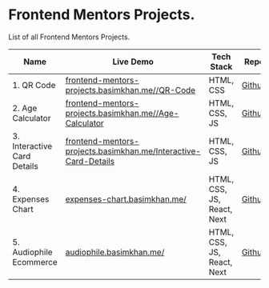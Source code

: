 # Frontend Mentors Projects.

List of all Frontend Mentors Projects.

| Name | Live Demo | Tech Stack | Repo |
| ---- | --------- | ---------- | ---- |
| 1. QR Code | [frontend-mentors-projects.basimkhan.me//QR-Code](https://frontend-mentors-projects.basimkhan.me/QR-Code/) | HTML, CSS | [Github](https://github.com/BasimAhmedKhan/Frontend-Mentors-Projects/tree/main/QR-Code)
| 2. Age Calculator | [frontend-mentors-projects.basimkhan.me//Age-Calculator](https://frontend-mentors-projects.basimkhan.me/Age-Calculator/) | HTML, CSS, JS | [Github](https://github.com/BasimAhmedKhan/Frontend-Mentors-Projects/tree/main/Age%20Calculator) |
| 3. Interactive Card Details  | [frontend-mentors-projects.basimkhan.me/Interactive-Card-Details](https://frontend-mentors-projects.basimkhan.me/Interactive-Card-Details/) | HTML, CSS, JS | [Github](https://frontend-mentors-projects.basimkhan.me/Interactive-Card-Details) |
| 4. Expenses Chart | [expenses-chart.basimkhan.me/](https://expenses-chart.basimkhan.me/) | HTML, CSS, JS, React, Next | [Github](https://github.com/BasimAhmedKhan/Expenses-Chart) |
| 5. Audiophile Ecommerce | [audiophile.basimkhan.me/](https://audiophile.basimkhan.me/) | HTML, CSS, JS, React, Next | [Github](https://github.com/BasimAhmedKhan/Audiophile-Ecommerce/) |
